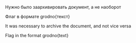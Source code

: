 Нужно было заархивировать документ, а не наоборот

Флаг в формате grodno{текст}

It was necessary to archive the document, and not vice versa

Flag in the format grodno{text}
